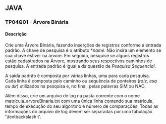 ## JAVA
### TP04Q01 - Árvore Binária
#### Descrição

Crie uma Árvore Binária, fazendo inserções de registros conforme a entrada padrão. A chave de pesquisa é o atributo **name*. Não insira um elemento se sua chave estiver na árvore. Em seguida, pesquise se alguns registros estão cadastrados na Árvore, mostrando seus respectivos caminhos de pesquisa. A entrada padrão é igual a da questão de *Pesquisa Sequencial*.

A saída padrão é composta por várias linhas, uma para cada pesquisa. Cada linha é composta pelo caminho ou sequência de ponteiros (*raiz, esq ou dir*) utilizados na pesquisa e, no final, pelas palavras SIM ou NAO.

Além disso, crie um arquivo de log na pasta corrente com o nome matrícula_arvoreBinaria.txt com uma única linha contendo sua matrícula, tempo de execução do seu algoritmo e número de comparações. Todas as informações do arquivo de log devem ser separadas por uma tabulação '\textbackslash t'.